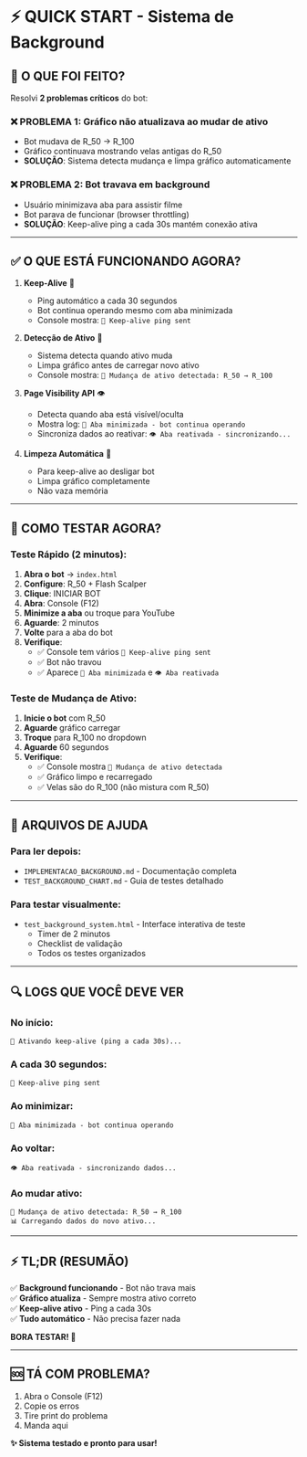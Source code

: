 # ⚡ QUICK START - Sistema de Background

## 🎯 O QUE FOI FEITO?

Resolvi **2 problemas críticos** do bot:

### ❌ PROBLEMA 1: Gráfico não atualizava ao mudar de ativo
- Bot mudava de R_50 → R_100
- Gráfico continuava mostrando velas antigas do R_50
- **SOLUÇÃO**: Sistema detecta mudança e limpa gráfico automaticamente

### ❌ PROBLEMA 2: Bot travava em background
- Usuário minimizava aba para assistir filme
- Bot parava de funcionar (browser throttling)
- **SOLUÇÃO**: Keep-alive ping a cada 30s mantém conexão ativa

---

## ✅ O QUE ESTÁ FUNCIONANDO AGORA?

1. **Keep-Alive** 🏓
   - Ping automático a cada 30 segundos
   - Bot continua operando mesmo com aba minimizada
   - Console mostra: `🏓 Keep-alive ping sent`

2. **Detecção de Ativo** 🔄
   - Sistema detecta quando ativo muda
   - Limpa gráfico antes de carregar novo ativo
   - Console mostra: `🔄 Mudança de ativo detectada: R_50 → R_100`

3. **Page Visibility API** 👁️
   - Detecta quando aba está visível/oculta
   - Mostra log: `📱 Aba minimizada - bot continua operando`
   - Sincroniza dados ao reativar: `👁️ Aba reativada - sincronizando...`

4. **Limpeza Automática** 🧹
   - Para keep-alive ao desligar bot
   - Limpa gráfico completamente
   - Não vaza memória

---

## 🚀 COMO TESTAR AGORA?

### **Teste Rápido (2 minutos):**

1. **Abra o bot** → `index.html`
2. **Configure**: R_50 + Flash Scalper
3. **Clique**: INICIAR BOT
4. **Abra**: Console (F12)
5. **Minimize a aba** ou troque para YouTube
6. **Aguarde**: 2 minutos
7. **Volte** para a aba do bot
8. **Verifique**:
   - ✅ Console tem vários `🏓 Keep-alive ping sent`
   - ✅ Bot não travou
   - ✅ Aparece `📱 Aba minimizada` e `👁️ Aba reativada`

### **Teste de Mudança de Ativo:**

1. **Inicie o bot** com R_50
2. **Aguarde** gráfico carregar
3. **Troque** para R_100 no dropdown
4. **Aguarde** 60 segundos
5. **Verifique**:
   - ✅ Console mostra `🔄 Mudança de ativo detectada`
   - ✅ Gráfico limpo e recarregado
   - ✅ Velas são do R_100 (não mistura com R_50)

---

## 📁 ARQUIVOS DE AJUDA

### **Para ler depois:**
- `IMPLEMENTACAO_BACKGROUND.md` - Documentação completa
- `TEST_BACKGROUND_CHART.md` - Guia de testes detalhado

### **Para testar visualmente:**
- `test_background_system.html` - Interface interativa de teste
  - Timer de 2 minutos
  - Checklist de validação
  - Todos os testes organizados

---

## 🔍 LOGS QUE VOCÊ DEVE VER

### **No início:**
```
🔄 Ativando keep-alive (ping a cada 30s)...
```

### **A cada 30 segundos:**
```
🏓 Keep-alive ping sent
```

### **Ao minimizar:**
```
📱 Aba minimizada - bot continua operando
```

### **Ao voltar:**
```
👁️ Aba reativada - sincronizando dados...
```

### **Ao mudar ativo:**
```
🔄 Mudança de ativo detectada: R_50 → R_100
📊 Carregando dados do novo ativo...
```

---

## ⚡ TL;DR (RESUMÃO)

✅ **Background funcionando** - Bot não trava mais  
✅ **Gráfico atualiza** - Sempre mostra ativo correto  
✅ **Keep-alive ativo** - Ping a cada 30s  
✅ **Tudo automático** - Não precisa fazer nada  

**BORA TESTAR! 🚀**

---

## 🆘 TÁ COM PROBLEMA?

1. Abra o Console (F12)
2. Copie os erros
3. Tire print do problema
4. Manda aqui

**✨ Sistema testado e pronto para usar!**
